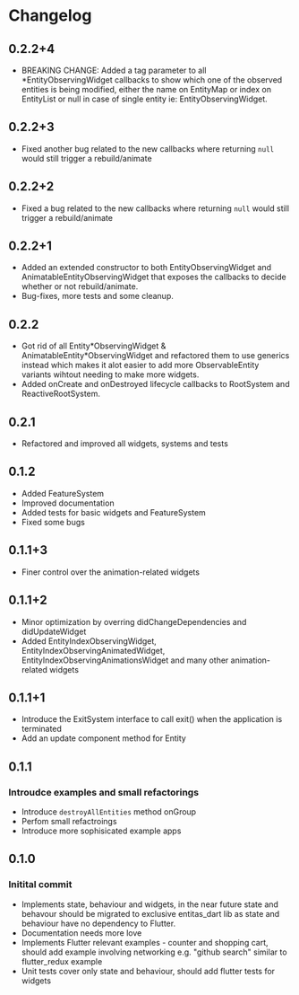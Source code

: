 # Changelog

## 0.2.2+4
- BREAKING CHANGE: Added a tag parameter to all *EntityObservingWidget callbacks to show which one of the observed entities is being modified, either the name on EntityMap or index on EntityList or null in case of single entity ie: EntityObservingWidget<Entity>.

## 0.2.2+3
- Fixed another bug related to the new callbacks where returning `null` would still trigger a rebuild/animate

## 0.2.2+2
- Fixed a bug related to the new callbacks where returning `null` would still trigger a rebuild/animate

## 0.2.2+1
- Added an extended constructor to both EntityObservingWidget and AnimatableEntityObservingWidget that exposes the callbacks to decide whether or not rebuild/animate.
- Bug-fixes, more tests and some cleanup.

## 0.2.2
- Got rid of all Entity\*ObservingWidget & AnimatableEntity\*ObservingWidget and refactored them to use generics instead which makes it alot easier to add more ObservableEntity variants wihtout needing to make more widgets.
- Added onCreate and onDestroyed lifecycle callbacks to RootSystem and ReactiveRootSystem.

## 0.2.1
- Refactored and improved all widgets, systems and tests

## 0.1.2
- Added FeatureSystem
- Improved documentation
- Added tests for basic widgets and FeatureSystem
- Fixed some bugs

## 0.1.1+3
- Finer control over the animation-related widgets

## 0.1.1+2
- Minor optimization by overring didChangeDependencies and didUpdateWidget
- Added EntityIndexObservingWidget, EntityIndexObservingAnimatedWidget, EntityIndexObservingAnimationsWidget and many other animation-related widgets

## 0.1.1+1
- Introduce the ExitSystem interface to call exit() when the application is terminated
- Add an update component method for Entity

## 0.1.1
### Introudce examples and small refactorings
- Introduce `destroyAllEntities` method onGroup
- Perfom small refactroings
- Introduce more sophisicated example apps

## 0.1.0
### Initital commit
- Implements state, behaviour and widgets, in the near future state and behavour should be migrated to exclusive entitas_dart lib as state and behaviour have no dependency to Flutter.
- Documentation needs more love
- Implements Flutter relevant examples - counter and shopping cart, should add example involving networking e.g. "github search"  similar to flutter_redux example
- Unit tests cover only state and behaviour, should add flutter tests for widgets